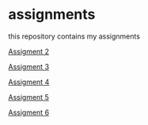 # assignments
this repository contains my assignments

[Assigment 2](https://github.com/MarienvanLoon/assignments/blob/master/assignment2.ipynb)

[Assigment 3](https://github.com/MarienvanLoon/assignments/blob/master/assignment3%20(2)%20(3).ipynb)

[Assigment 4](https://github.com/MarienvanLoon/assignments/blob/master/assignment4%20(1).ipynb)

[Assigment 5](https://github.com/MarienvanLoon/assignments/blob/master/Graded_assignment1%20(1).ipynb)

[Assigment 6](https://github.com/MarienvanLoon/assignments/blob/master/Graded_assignment_2.ipynb)
